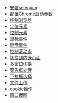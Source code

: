 - <a href="../pages/selenium/安装selenium.md">安装selenium</a>
- <a href="../pages/selenium/配置Chrome启动参数.md">配置Chrome启动参数</a>
- <a href="../pages/selenium/控制浏览器.md">控制浏览器</a>
- <a href="../pages/selenium/定位元素.md">定位元素</a>
- <a href="../pages/selenium/控制元素.md">控制元素</a>
- <a href="../pages/selenium/鼠标事件.md">鼠标事件</a>
- <a href="../pages/selenium/键盘事件.md">键盘事件</a>
- <a href="../pages/selenium/控制滚动条.md">控制滚动条</a>
- <a href="../pages/selenium/切换到内嵌页面.md">切换到内嵌页面</a>
- <a href="../pages/selenium/多窗口切换.md">多窗口切换</a>
- <a href="../pages/selenium/警告框处理.md">警告框处理</a>
- <a href="../pages/selenium/下拉框选择.md">下拉框选择</a>
- <a href="../pages/selenium/文件上传.md">文件上传</a>
- <a href="../pages/selenium/cookie操作.md">cookie操作</a>
- <a href="../pages/selenium/窗口截图.md">窗口截图</a>